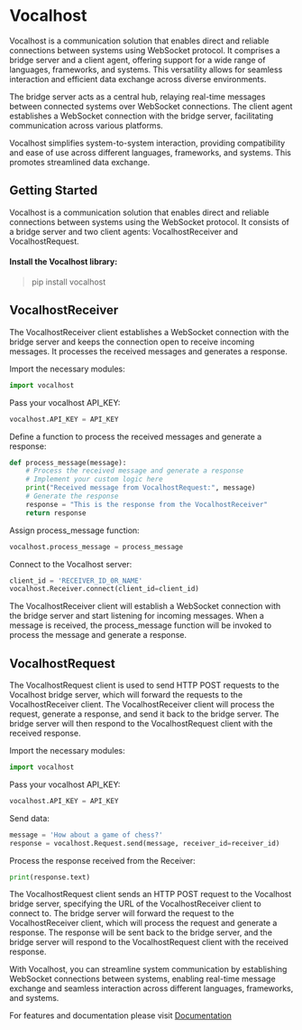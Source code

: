 # Vocalhost

Vocalhost is a communication solution that enables direct and reliable connections between systems using WebSocket protocol. It comprises a bridge server and a client agent, offering support for a wide range of languages, frameworks, and systems. This versatility allows for seamless interaction and efficient data exchange across diverse environments.

The bridge server acts as a central hub, relaying real-time messages between connected systems over WebSocket connections. The client agent establishes a WebSocket connection with the bridge server, facilitating communication across various platforms.

Vocalhost simplifies system-to-system interaction, providing compatibility and ease of use across different languages, frameworks, and systems. This promotes streamlined data exchange.

## Getting Started
Vocalhost is a communication solution that enables direct and reliable connections between systems using the WebSocket protocol. It consists of a bridge server and two client agents: VocalhostReceiver and VocalhostRequest.

#### Install the Vocalhost library:
> pip install vocalhost
## VocalhostReceiver
The VocalhostReceiver client establishes a WebSocket connection with the bridge server and keeps the connection open to receive incoming messages. It processes the received messages and generates a response.

Import the necessary modules:
```python
import vocalhost
```
Pass your vocalhost API_KEY:
```python
vocalhost.API_KEY = API_KEY
```
Define a function to process the received messages and generate a response:

```python
def process_message(message):
    # Process the received message and generate a response
    # Implement your custom logic here
    print("Received message from VocalhostRequest:", message)
    # Generate the response
    response = "This is the response from the VocalhostReceiver"
    return response
```
Assign process_message function:
```python
vocalhost.process_message = process_message
```
Connect to the Vocalhost server:
```python
client_id = 'RECEIVER_ID_0R_NAME'
vocalhost.Receiver.connect(client_id=client_id)
```
The VocalhostReceiver client will establish a WebSocket connection with the bridge server and start listening for incoming messages. When a message is received, the process_message function will be invoked to process the message and generate a response.

## VocalhostRequest
The VocalhostRequest client is used to send HTTP POST requests to the Vocalhost bridge server, which will forward the requests to the VocalhostReceiver client. The VocalhostReceiver client will process the request, generate a response, and send it back to the bridge server. The bridge server will then respond to the VocalhostRequest client with the received response.

Import the necessary modules:
```python
import vocalhost
```
Pass your vocalhost API_KEY:
```python
vocalhost.API_KEY = API_KEY
```
Send data:
```python
message = 'How about a game of chess?'
response = vocalhost.Request.send(message, receiver_id=receiver_id)
```
Process the response received from the Receiver:
```python
print(response.text)
```
The VocalhostRequest client sends an HTTP POST request to the Vocalhost bridge server, specifying the URL of the VocalhostReceiver client to connect to. The bridge server will forward the request to the VocalhostReceiver client, which will process the request and generate a response. The response will be sent back to the bridge server, and the bridge server will respond to the VocalhostRequest client with the received response.

With Vocalhost, you can streamline system communication by establishing WebSocket connections between systems, enabling real-time message exchange and seamless interaction across different languages, frameworks, and systems.


For features and documentation please visit [Documentation](https://vocalhost.reiserx.com/) 
